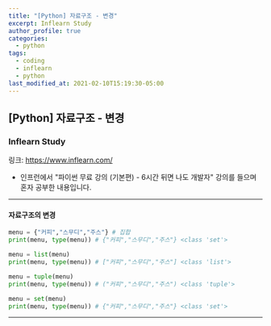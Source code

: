 ```yaml
---
title: "[Python] 자료구조 - 변경"
excerpt: Inflearn Study
author_profile: true
categories: 
  - python
tags:
  - coding
  - inflearn
  - python
last_modified_at: 2021-02-10T15:19:30-05:00
---
```




## [Python] 자료구조 - 변경



### Inflearn Study

링크: <https://www.inflearn.com/>

* 인프런에서 "파이썬 무료 강의 (기본편) - 6시간 뒤면 나도 개발자" 강의를 들으며 혼자 공부한 내용입니다.

***

#### 자료구조의 변경

```python
menu = {"커피","스무디","주스"} # 집합
print(menu, type(menu)) # {"커피","스무디","주스"} <class 'set'>
```

```python
menu = list(menu)
print(menu, type(menu)) # ["커피","스무디","주스"] <class 'list'>
```

```python
menu = tuple(menu)
print(menu, type(menu)) # ("커피","스무디","주스") <class 'tuple'>
```

```python
menu = set(menu)
print(menu, type(menu)) # {"커피","스무디","주스"} <class 'set'>
```

***

